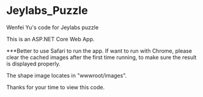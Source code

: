 # Jeylabs_Puzzle
Wenfei Yu's code for Jeylabs puzzle

This is an ASP.NET Core Web App. 

***Better to use Safari to run the app. If want to run with Chrome, please clear the cached images after the first time running, to make sure the result is displayed properly.

The shape image locates in "wwwroot/images". 

Thanks for your time to view this code.

